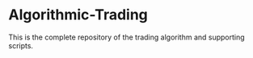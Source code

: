 # Algorithmic-Trading
This is the complete repository of the trading algorithm and supporting scripts. 
